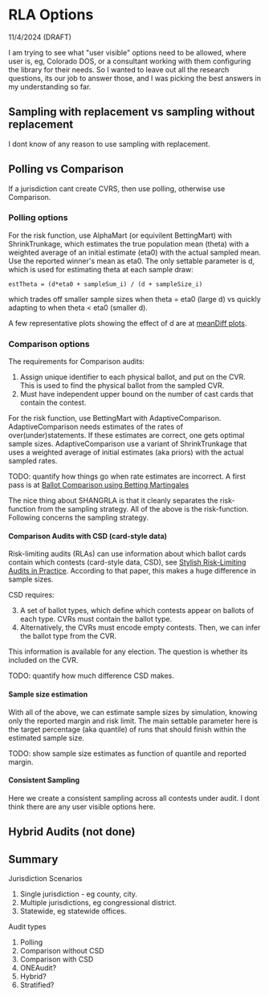 # RLA Options
11/4/2024 (DRAFT)

I am trying to see what "user visible" options need to be allowed, where user is, eg, Colorado DOS, 
or a consultant working with them configuring the library for their needs. 
So I wanted to leave out all the research questions, its our job to answer those, 
and I was picking the best answers in my understanding so far.

## Sampling with replacement vs sampling without replacement

I dont know of any reason to use sampling with replacement.

## Polling vs Comparison

If a jurisdiction cant create CVRS, then use polling, otherwise use Comparison.

### Polling options

For the risk function, use AlphaMart (or equivilent BettingMart) with ShrinkTrunkage, which estimates the true 
population mean (theta) with a weighted average of an initial estimate (eta0) with the actual sampled mean.
Use the reported winner's mean as eta0.
The only settable parameter is d, which is used for estimating theta at each sample draw:

    estTheta = (d*eta0 + sampleSum_i) / (d + sampleSize_i)

which trades off smaller sample sizes when theta = eta0 (large d) vs quickly adapting to when theta < eta0 (smaller d).

A few representative plots showing the effect of d are at [meanDiff plots](https://docs.google.com/spreadsheets/d/1bw23WFTB4F0xEP2-TFEu293wKvBdh802juC7CeRjp-g/edit?gid=1185506629#gid=1185506629).

### Comparison options

The requirements for Comparison audits:

1. Assign unique identifier to each physical ballot, and put on the CVR. This is used to find the physical ballot from the sampled CVR.
2. Must have independent upper bound on the number of cast cards that contain the contest.

For the risk function, use BettingMart with AdaptiveComparison. AdaptiveComparison needs estimates of the rates of 
over(under)statements. If these estimates are correct, one gets optimal sample sizes. AdaptiveComparison use a variant of
ShrinkTrunkage that uses a weighted average of initial estimates (aka priors) with the actual sampled rates.

TODO: quantify how things go when rate estimates are incorrect. A first pass is at 
[Ballot Comparison using Betting Martingales](https://johnlcaron.github.io/rlauxe/docs/Betting.html)

The nice thing about SHANGRLA is that it cleanly separates the risk-function from the sampling strategy. All of the above
is the risk-function. Following concerns the sampling strategy.


#### Comparison Audits with CSD (card-style data)

Risk-limiting audits (RLAs) can use information about which ballot cards contain which
contests (card-style data, CSD), see [Stylish Risk-Limiting Audits in Practice](https://arxiv.org/abs/2309.09081).
According to that paper, this makes a huge difference in sample sizes.

CSD requires:

3. A set of ballot types, which define which contests appear on ballots of each type. CVRs must contain the ballot type.
4. Alternatively, the CVRs must encode empty contests. Then, we can infer the ballot type from the CVR.

This information is available for any election. The question is whether its included on the CVR.

TODO: quantify how much difference CSD makes.


#### Sample size estimation

With all of the above, we can estimate sample sizes by simulation, knowing only the reported margin and risk limit.
The main settable parameter here is the target percentage (aka quantile) of runs that should finish within the 
estimated sample size.

TODO: show sample size estimates as function of quantile and reported margin.


#### Consistent Sampling

Here we create a consistent sampling across all contests under audit. I dont think there are any user 
visible options here.


## Hybrid Audits (not done)


## Summary

Jurisdiction Scenarios

1. Single jurisdiction - eg county, city.
2. Multiple jurisdictions, eg congressional district.
3. Statewide, eg statewide offices.

Audit types

1. Polling
2. Comparison without CSD
3. Comparison with CSD
4. ONEAudit?
5. Hybrid?
6. Stratified?
